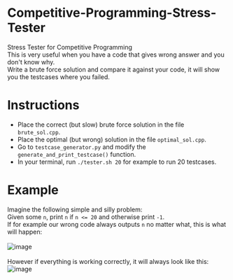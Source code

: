 # Competitive-Programming-Stress-Tester
Stress Tester for Competitive Programming<br>
This is very useful when you have a code that gives wrong answer and you don't know why. <br>
Write a brute force solution and compare it against your code, it will show you the testcases where you failed.

# Instructions
- Place the correct (but slow) brute force solution in the file ``brute_sol.cpp``.
- Place the optimal (but wrong) solution in the file ``optimal_sol.cpp``.
- Go to ``testcase_generator.py`` and modify the ``generate_and_print_testcase()`` function.
- In your terminal, run ``./tester.sh 20`` for example to run 20 testcases.

# Example
Imagine the following simple and silly problem: <br>
Given some ``n``, print ``n`` if ``n <= 20`` and otherwise print ``-1``. <br>
If for example our wrong code always outputs ``n`` no matter what, this is what will happen: <br>
<br>
![image](https://github.com/Avuvos/CP-Stress-Tester/assets/92464368/723615c5-129a-41e4-ab67-6f7be2e7c0c2)
<br>
<br>
However if everything is working correctly, it will always look like this: <br>
![image](https://github.com/Avuvos/CP-Stress-Tester/assets/92464368/04c8a22b-60d1-463a-accc-0329e4972e5d)

